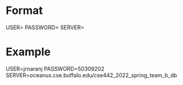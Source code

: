 # Format
USER=<database username>
PASSWORD=<database password>
SERVER=<server>

# Example
USER=jrnaranj
PASSWORD=50309202
SERVER=oceanus.cse.buffalo.edu/cse442_2022_spring_team_b_db
